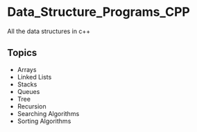 # Data_Structure_Programs_CPP
All the data structures in c++

<h2>Topics</h2>

<ul>
  <li>Arrays</li>
  <li>Linked Lists</li>
  <li>Stacks</li>
  <li>Queues</li>
  <li>Tree</li>
  <li>Recursion</li>
  <li>Searching Algorithms</li>
  <li>Sorting Algorithms</li>
</ul>
